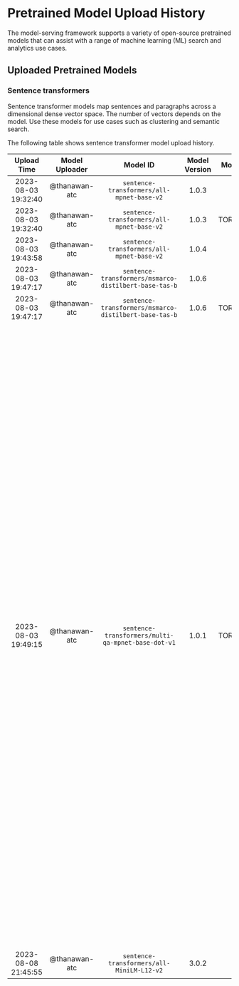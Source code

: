 # Pretrained Model Upload History

The model-serving framework supports a variety of open-source pretrained models that can assist with a range of machine learning (ML) search and analytics use cases. 


## Uploaded Pretrained Models


### Sentence transformers

Sentence transformer models map sentences and paragraphs across a dimensional dense vector space. The number of vectors depends on the model. Use these models for use cases such as clustering and semantic search. 

The following table shows sentence transformer model upload history.

[//]: # (This may be the most platform independent comment)

|Upload Time|Model Uploader|Model ID|Model Version|Model Format|Embedding Dimension|Pooling Mode|Model Description|
| :---: | :---: | :---: | :---: | :---: | :---: | :---: | :---: |
|2023-08-03 19:32:40|@thanawan-atc|`sentence-transformers/all-mpnet-base-v2`|1.0.3|ONNX|Default|Default|Default|
|2023-08-03 19:32:40|@thanawan-atc|`sentence-transformers/all-mpnet-base-v2`|1.0.3|TORCH_SCRIPT|Default|Default|Default|
|2023-08-03 19:43:58|@thanawan-atc|`sentence-transformers/all-mpnet-base-v2`|1.0.4|ONNX|Default|Default|New version description|
|2023-08-03 19:47:17|@thanawan-atc|`sentence-transformers/msmarco-distilbert-base-tas-b`|1.0.6|ONNX|Default|Default|'Description with single quotation'|
|2023-08-03 19:47:17|@thanawan-atc|`sentence-transformers/msmarco-distilbert-base-tas-b`|1.0.6|TORCH_SCRIPT|Default|Default|'Description with single quotation'|
|2023-08-03 19:49:15|@thanawan-atc|`sentence-transformers/multi-qa-mpnet-base-dot-v1`|1.0.1|TORCH_SCRIPT|Default|Default|(Very long description) This is a sentence-transformers model: It maps sentences & paragraphs to a 384 dimensional dense vector space and can be used for tasks like clustering or semantic search. This is a sentence-transformers model: It maps sentences & paragraphs to a 384 dimensional dense vector space and can be used for tasks like clustering or semantic search. This is a sentence-transformers model: It maps sentences & paragraphs to a 384 dimensional dense vector space and can be used for tasks like clustering or semantic search. This is a sentence-transformers model: It maps sentences & paragraphs to a 384 dimensional dense vector space and can be used for tasks like clustering or semantic search.|
|2023-08-08 21:45:55|@thanawan-atc|`sentence-transformers/all-MiniLM-L12-v2`|3.0.2|ONNX|Default|Default|Default|
